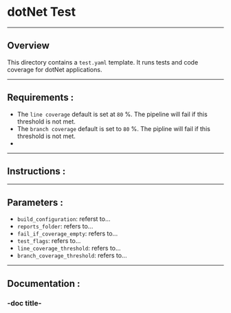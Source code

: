 # dotNet Test
---
## Overview
This directory contains a `test.yaml` template. It runs tests and code coverage for dotNet applications.

---
## Requirements :
- The `line coverage` default is set at `80` %. The pipeline will fail if this threshold is not met.
- The `branch coverage` default is set to `80` %. The pipline will fail if this threshold is not met.
- 

---
## Instructions :

---
## Parameters :
- `build_configuration`: referst to...
- `reports_folder`: refers to...
- `fail_if_coverage_empty`: refers to...
- `test_flags`: refers to...
- `line_coverage_threshold`: refers to...
- `branch_coverage_threshold`: refers to...

---
## Documentation :
### -doc title-